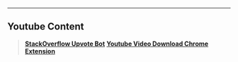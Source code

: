 ----------

Youtube Content
------------

>  **[StackOverflow Upvote Bot](https://www.youtube.com/watch?v=MfhRm1hfEzk/)**
>  **[Youtube Video Download Chrome Extension](http://www.youtube.com/)**